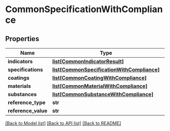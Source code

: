 # CommonSpecificationWithCompliance

## Properties
Name | Type | Description | Notes
------------ | ------------- | ------------- | -------------
**indicators** | [**list[CommonIndicatorResult]**](CommonIndicatorResult.md) |  | [optional] 
**specifications** | [**list[CommonSpecificationWithCompliance]**](CommonSpecificationWithCompliance.md) |  | [optional] 
**coatings** | [**list[CommonCoatingWithCompliance]**](CommonCoatingWithCompliance.md) |  | [optional] 
**materials** | [**list[CommonMaterialWithCompliance]**](CommonMaterialWithCompliance.md) |  | [optional] 
**substances** | [**list[CommonSubstanceWithCompliance]**](CommonSubstanceWithCompliance.md) |  | [optional] 
**reference_type** | **str** |  | [optional] 
**reference_value** | **str** |  | [optional] 

[[Back to Model list]](../README.md#documentation-for-models) [[Back to API list]](../README.md#documentation-for-api-endpoints) [[Back to README]](../README.md)

